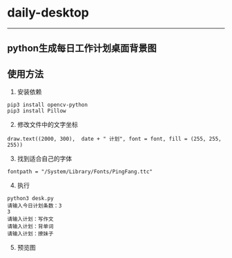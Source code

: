 # daily-desktop

---
python生成每日工作计划桌面背景图
---

## 使用方法
1. 安装依赖

```
pip3 install opencv-python
pip3 install Pillow
```
2. 修改文件中的文字坐标
```
draw.text((2000, 300),  date + " 计划", font = font, fill = (255, 255, 255))
```

3. 找到适合自己的字体
```
fontpath = "/System/Library/Fonts/PingFang.ttc"
```

4. 执行
```
python3 desk.py
请输入今日计划条数：3
3
请输入计划：写作文
请输入计划：背单词
请输入计划：撩妹子
```
5. 预览图
